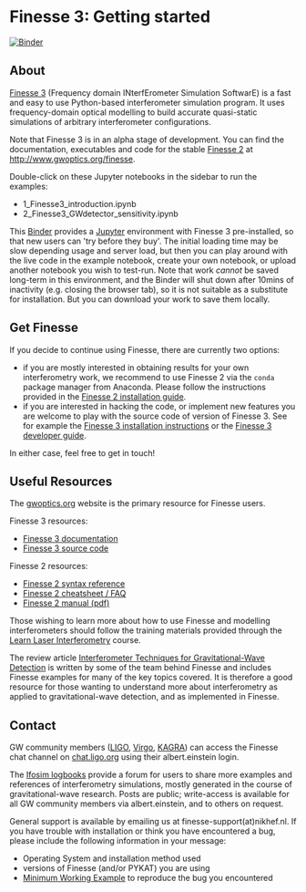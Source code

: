 # Finesse 3: Getting started

[![Binder](https://mybinder.org/badge_logo.svg)](https://mybinder.org/v2/gl/ifosim%2Ffinesse%2Ffinesse3_getting_started/main)

## About
[Finesse 3](https://Finesse.docs.ligo.org/Finesse3) (Frequency domain INterfErometer Simulation SoftwarE) is a fast and easy to use Python-based interferometer simulation program. It uses frequency-domain optical modelling to build accurate quasi-static simulations of arbitrary interferometer configurations.

Note that Finesse 3 is in an alpha stage of development. You can find the documentation, executables and code for the stable [Finesse 2](http://www.gwoptics.org/finesse/) at http://www.gwoptics.org/finesse.

Double-click on these Jupyter notebooks in the sidebar to run the examples:
* 1_Finesse3_introduction.ipynb
* 2_Finesse3_GWdetector_sensitivity.ipynb

This [Binder](https://mybinder.org/v2/gl/ifosim%2Ffinesse%2Ffinesse3_getting_started/main) provides a [Jupyter](https://jupyter.org/) environment with Finesse 3 pre-installed, so that new users can 'try before they buy'.  The initial loading time may be slow depending usage and server load, but then you can play around with the live code in the example notebook, create your own notebook, or upload another notebook you wish to test-run. Note that work *cannot* be saved long-term in this environment, and the Binder will shut down after 10mins of inactivity (e.g. closing the browser tab), so it is not suitable as a substitute for installation. But you can download your work to save them locally.

## Get Finesse
If you decide to continue using Finesse, there are currently two options: 
* if you are mostly interested in obtaining results for your own interferometry work, we recommend to use Finesse 2 via the `conda` package manager from Anaconda.  Please follow the instructions provided in the [Finesse 2 installation guide](http://www.gwoptics.org/finesse/download/Install.html).
* if you are interested in hacking the code, or implement new features you are welcome to play with the source code of version of Finesse 3. See for example the [Finesse 3 installation instructions](https://finesse.docs.ligo.org/finesse3/getting_started/install/) or the [Finesse 3 developer guide](https://finesse.docs.ligo.org/finesse3/developer/).

In either case, feel free to get in touch!

## Useful Resources
The [gwoptics.org](http://www.gwoptics.org) website is the primary resource for Finesse users.

Finesse 3 resources:
* [Finesse 3 documentation](https://finesse.docs.ligo.org/finesse3/)
* [Finesse 3 source code](https://git.ligo.org/finesse/finesse3)


Finesse 2 resources:
* [Finesse 2 syntax reference](http://www.gwoptics.org/finesse/reference/)
* [Finesse 2 cheatsheet / FAQ](http://www.gwoptics.org/finesse/reference/cheatsheet.php)
* [Finesse 2 manual (pdf)](http://www.gwoptics.org/finesse/download/manual.pdf)

Those wishing to learn more about how to use Finesse and modelling interferometers should follow the training materials provided through the [Learn Laser Interferometry](http://www.gwoptics.org/learn/) course.

The review article [Interferometer Techniques for Gravitational-Wave Detection](https://link.springer.com/article/10.1007/s41114-016-0002-8) is written by some of the team behind Finesse and includes Finesse examples for many of the key topics covered. It is therefore a good resource for those wanting to understand more about interferometry as applied to gravitational-wave detection, and as implemented in Finesse.

## Contact

GW community members ([LIGO](https://www.ligo.org/), [Virgo](http://www.virgo-gw.eu/), [KAGRA](https://gwcenter.icrr.u-tokyo.ac.jp/en/)) can access the Finesse chat channel on [chat.ligo.org](https://chat.ligo.org/ligo/channels/finesse) using their albert.einstein login. 

The [Ifosim logbooks](https://logbooks.ifosim.org/) provide a forum for users to share more examples and references of interferometry simulations, mostly generated in the course of gravitational-wave research. Posts are public; write-access is available for all GW community members via albert.einstein, and to others on request. <!-- link 'on request' somewhere? -->

General support is available by emailing us at finesse-support(at)nikhef.nl. If you have trouble with installation or think you have encountered a bug, please include the following information in your message:

 * Operating System and installation method used
 * versions of Finesse (and/or PYKAT) you are using 
 * [Minimum Working Example](https://en.wikipedia.org/wiki/Minimal_working_example) to reproduce the bug you encountered







